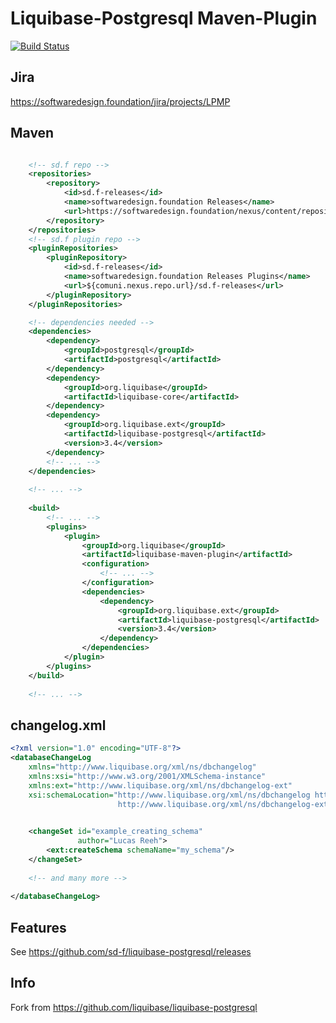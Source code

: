 # Liquibase-Postgresql Maven-Plugin

[![Build Status](https://softwaredesign.foundation/jenkins/buildStatus/icon?job=liquibase-postgresql-maven-plugin-build)](https://softwaredesign.foundation/jenkins/job/liquibase-postgresql-maven-plugin-build/)

## Jira

https://softwaredesign.foundation/jira/projects/LPMP

## Maven

```xml

	<!-- sd.f repo -->
	<repositories>
        <repository>
            <id>sd.f-releases</id>
            <name>softwaredesign.foundation Releases</name>
            <url>https://softwaredesign.foundation/nexus/content/repositories/sd.f-releases</url>
        </repository>
    </repositories>
    <!-- sd.f plugin repo -->
    <pluginRepositories>
        <pluginRepository>
            <id>sd.f-releases</id>
            <name>softwaredesign.foundation Releases Plugins</name>
            <url>${comuni.nexus.repo.url}/sd.f-releases</url>
        </pluginRepository>
    </pluginRepositories>

    <!-- dependencies needed -->
	<dependencies>
        <dependency>
            <groupId>postgresql</groupId>
            <artifactId>postgresql</artifactId>
        </dependency>
		<dependency>
            <groupId>org.liquibase</groupId>
            <artifactId>liquibase-core</artifactId>
        </dependency>
        <dependency>
            <groupId>org.liquibase.ext</groupId>
            <artifactId>liquibase-postgresql</artifactId>
            <version>3.4</version>
        </dependency>
		<!-- ... -->
	</dependencies>
	
	<!-- ... -->
	
	<build>
	    <!-- ... -->
		<plugins>
            <plugin>
                <groupId>org.liquibase</groupId>
                <artifactId>liquibase-maven-plugin</artifactId>
                <configuration>
                    <!-- ... -->
                </configuration>
                <dependencies>
                    <dependency>
                        <groupId>org.liquibase.ext</groupId>
                        <artifactId>liquibase-postgresql</artifactId>
                        <version>3.4</version>
                    </dependency>
                </dependencies>
            </plugin>
        </plugins>
	</build>
	
	<!-- ... -->
```

## changelog.xml

```xml
<?xml version="1.0" encoding="UTF-8"?>
<databaseChangeLog
    xmlns="http://www.liquibase.org/xml/ns/dbchangelog"
    xmlns:xsi="http://www.w3.org/2001/XMLSchema-instance"
    xmlns:ext="http://www.liquibase.org/xml/ns/dbchangelog-ext"
    xsi:schemaLocation="http://www.liquibase.org/xml/ns/dbchangelog http://www.liquibase.org/xml/ns/dbchangelog/dbchangelog-3.4.xsd
                        http://www.liquibase.org/xml/ns/dbchangelog-ext https://softwaredesign.foundation/xsd/liquibase/dbchangelog-ext.xsd">

	
	<changeSet id="example_creating_schema"
               author="Lucas Reeh">
        <ext:createSchema schemaName="my_schema"/>
    </changeSet>
	
	<!-- and many more -->
	
</databaseChangeLog>
```

## Features

See https://github.com/sd-f/liquibase-postgresql/releases

## Info

Fork from https://github.com/liquibase/liquibase-postgresql
